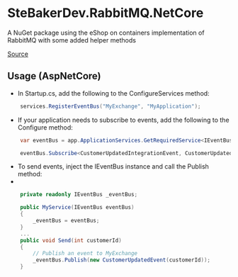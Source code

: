 # SteBakerDev.RabbitMQ.NetCore
A NuGet package using the eShop on containers implementation of RabbitMQ with some added helper methods

[Source](https://github.com/dotnet-architecture/eShopOnContainers/)


## Usage (AspNetCore)

- In Startup.cs, add the following to the ConfigureServices method:
``` cs
    services.RegisterEventBus("MyExchange", "MyApplication");
```

- If your application needs to subscribe to events, add the following to the Configure method:

``` cs
    var eventBus = app.ApplicationServices.GetRequiredService<IEventBus>();

    eventBus.Subscribe<CustomerUpdatedIntegrationEvent, CustomerUpdatedIntegrationEventHandler>();
```

- To send events, inject the IEventBus instance and call the Publish method:
- 
``` cs
    private readonly IEventBus _eventBus;

    public MyService(IEventBus eventBus)
    {
        _eventBus = eventBus;    
    }
    ...
    public void Send(int customerId)
    {
        // Publish an event to MyExchange
        _eventBus.Publish(new CustomerUpdatedEvent(customerId));
    }
```
